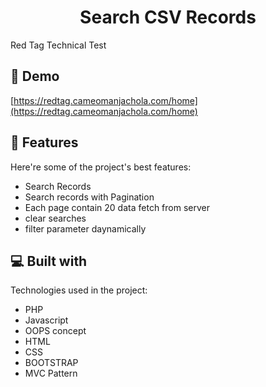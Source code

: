 <h1 align="center" id="title">Search CSV Records</h1>

<p id="description">Red Tag Technical Test</p>

<h2>🚀 Demo</h2>

[https://redtag.cameomanjachola.com/home](https://redtag.cameomanjachola.com/home)

  
  
<h2>🧐 Features</h2>

Here're some of the project's best features:

*   Search Records
*   Search records with Pagination
*   Each page contain 20 data fetch from server
*   clear searches
*   filter parameter daynamically

  
  
<h2>💻 Built with</h2>

Technologies used in the project:

*   PHP
*   Javascript
*   OOPS concept
*   HTML
*   CSS
*   BOOTSTRAP
*   MVC Pattern
